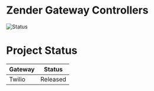 # Zender Gateway Controllers

![Status](https://img.shields.io/badge/status-released-blue?style=for-the-badge)

# Project Status

| Gateway | Status |
| ------ | ------ |
| Twilio | Released |